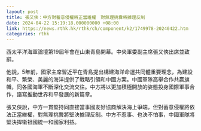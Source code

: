 ```yaml
---
layout: post
title: 張又俠：中方對蓄意侵權將正當維權　對無理挑釁將據理反制
date: 2024-04-22 15:19:18.000000000 +08:00
link: https://news.rthk.hk/rthk/ch/component/k2/1749978-20240422.htm
categories: rthk
---
```


西太平洋海軍論壇第19屆年會在山東青島開幕。中央軍委副主席張又俠出席並致辭。

他說，5年前，國家主席習近平在青島提出構建海洋命運共同體重要理念，為建設和平、繁榮、美麗的海洋提供了戰略引領和中國方案。中國軍隊高舉合作共贏旗幟，同各國海軍不斷深化交流交往。中方將以更加積極開放的姿態投身國際軍事合作，譜寫推動世界和平發展的新篇章。

張又俠說，中方一貫堅持同直接當事國友好協商解決海上爭端，但對蓄意侵權將依法正當維權，對無理挑釁將堅決據理反制。中方不惹事、也決不怕事，中國軍隊將堅決捍衞祖國統一和國家利益。
